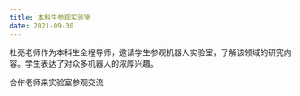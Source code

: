 ```yaml
---
title: 本科生参观实验室
date: 2021-09-30
---
```


杜亮老师作为本科生全程导师，邀请学生参观机器人实验室，了解该领域的研究内容。学生表达了对众多机器人的浓厚兴趣。

<!--more-->

合作老师来实验室参观交流